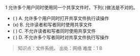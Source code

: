1
允许多个用户同时使用同一个共享文件时，下列( )做法是不对的。
- ( ) A. 允许多个用户同时打开共享文件执行读操作 
- (x) B. 允许读者和写者同时使用共享文件 
- ( ) C. 不允许读者和写者同时使用共享文件 
- ( ) D.
不允许多个写者同时对共享文件执行写操作

> 知识点：文件系统。
> 出处：网络
> 难度：1
> B
